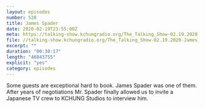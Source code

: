 ```yaml
---
layout: episodes
number: 528
title: James Spader
date: 2020-02-19T23:55:00Z
meta: https://talking-show.kchungradio.org/The_Talking_Show-02.19.2020-James_Spader.mp3
file: //talking-show.kchungradio.org/The_Talking_Show-02.19.2020-James_Spader.mp3
excerpt: ""
duration: "00:38:17"
length: "46843755"
explicit: "yes"
category: episodes
---
```

Some guests are exceptional hard to book. James Spader was one of them. After years of negotiations Mr. Spader finally allowed us to invite a Japanese TV crew to KCHUNG Studios to interview him. 
